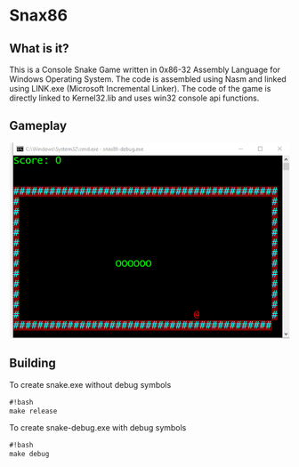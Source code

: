 # Snax86 

## What is it?

This is a Console Snake Game written in 0x86-32 Assembly Language for Windows Operating System.
The code is assembled using Nasm and linked using LINK.exe (Microsoft Incremental Linker).
The code of the game is directly linked to Kernel32.lib and uses win32 console api functions.

## Gameplay

![Alt Text](/pics/gameplay.gif)


## Building

To create snake.exe without debug symbols

```
#!bash
make release
```

To create snake-debug.exe with debug symbols

```
#!bash
make debug
```
